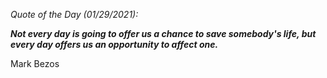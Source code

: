 *Quote of the Day (01/29/2021):*

_**Not every day is going to offer us a chance to save somebody's life, but every day offers us an opportunity to affect one.**_

Mark Bezos